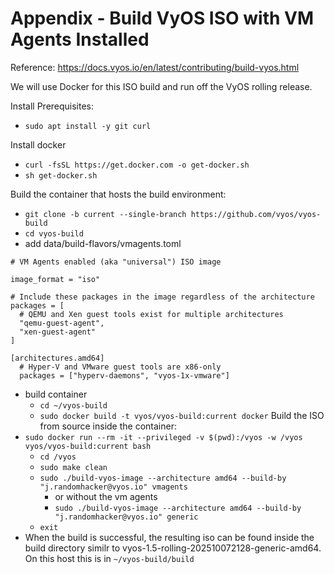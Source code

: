 # Appendix - Build VyOS ISO with VM Agents Installed
Reference: https://docs.vyos.io/en/latest/contributing/build-vyos.html

We will use Docker for this ISO build and run off the VyOS rolling release.

Install Prerequisites:
- `sudo apt install -y git curl`

Install docker
  - `curl -fsSL https://get.docker.com -o get-docker.sh`
  - `sh get-docker.sh`

Build the container that hosts the build environment:
- `git clone -b current --single-branch https://github.com/vyos/vyos-build`
- `cd vyos-build`
- add data/build-flavors/vmagents.toml
```
# VM Agents enabled (aka "universal") ISO image

image_format = "iso"

# Include these packages in the image regardless of the architecture
packages = [
  # QEMU and Xen guest tools exist for multiple architectures
  "qemu-guest-agent",
  "xen-guest-agent"
]

[architectures.amd64]
  # Hyper-V and VMware guest tools are x86-only
  packages = ["hyperv-daemons", "vyos-1x-vmware"]
```
- build container
  - `cd ~/vyos-build`
  - `sudo docker build -t vyos/vyos-build:current docker`
Build the ISO from source inside the container:
- `sudo docker run --rm -it --privileged -v $(pwd):/vyos -w /vyos vyos/vyos-build:current bash`
  - `cd /vyos`
  - `sudo make clean`
  - `sudo ./build-vyos-image --architecture amd64 --build-by "j.randomhacker@vyos.io" vmagents`
    - or without the vm agents
    - `sudo ./build-vyos-image --architecture amd64 --build-by "j.randomhacker@vyos.io" generic`
  - `exit`
- When the build is successful, the resulting iso can be found inside the build directory similr to vyos-1.5-rolling-202510072128-generic-amd64. On this host this is in  `~/vyos-build/build`
